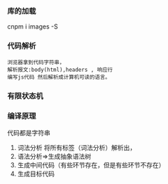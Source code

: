 ### 库的加载
cnpm i images -S
### 代码解析
    浏览器拿到代码字符串，
    解析报文:body(html),headers , 响应行
    编写js代码 然后解析成计算机可读的语言。


### 有限状态机

### 编译原理
代码都是字符串
1. 词法分析
    将所有标签（词法分析）解析出，
2. 语法分析=>生成抽象语法树  
3. 生成中间代码（有些环节存在，但是有些环节不存在）
4. 生成目标代码